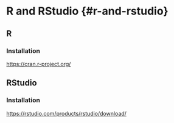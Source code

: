 # R and RStudio {#r-and-rstudio}

## R

### Installation

https://cran.r-project.org/

## RStudio

### Installation

https://rstudio.com/products/rstudio/download/
